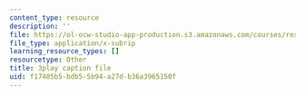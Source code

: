 ```yaml
---
content_type: resource
description: ''
file: https://ol-ocw-studio-app-production.s3.amazonaws.com/courses/res-9-003-brains-minds-and-machines-summer-course-summer-2015/f17405b5bdb55b94a27db36a3965150f_3Mvzp5xvEXA.vtt
file_type: application/x-subrip
learning_resource_types: []
resourcetype: Other
title: 3play caption file
uid: f17405b5-bdb5-5b94-a27d-b36a3965150f
---
```

